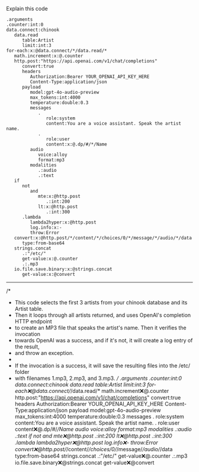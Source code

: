 Explain this code

```hyperlambda
.arguments
.counter:int:0
data.connect:chinook
   data.read
      table:Artist
      limit:int:3
for-each:x:@data.connect/*/data.read/*
   math.increment:x:@.counter
   http.post:"https://api.openai.com/v1/chat/completions"
      convert:true
      headers
         Authorization:Bearer YOUR_OPENAI_API_KEY_HERE
         Content-Type:application/json
      payload
         model:gpt-4o-audio-preview
         max_tokens:int:4000
         temperature:double:0.3
         messages
            .
               role:system
               content:You are a voice assistant. Speak the artist name.
            .
               role:user
               content:x:@.dp/#/*/Name
         audio
            voice:alloy
            format:mp3
         modalities
            .:audio
            .:text
   if
      not
         and
            mte:x:@http.post
               .:int:200
            lt:x:@http.post
               .:int:300
      .lambda
         lambda2hyper:x:@http.post
         log.info:x:-
         throw:Error
   convert:x:@http.post/*/content/*/choices/0/*/message/*/audio/*/data
      type:from-base64
   strings.concat
      .:"/etc/"
      get-value:x:@.counter
      .:.mp3
   io.file.save.binary:x:@strings.concat
      get-value:x:@convert
``` 
---
/*
 * This code selects the first 3 artists from your chinook database and its Artist table.
 * Then it loops through all artists returned, and uses OpenAI's completion HTTP endpoint
 * to create an MP3 file that speaks the artist's name. Then it verifies the invocation
 * towards OpenAI was a success, and if it's not, it will create a log entry of the result,
 * and throw an exception.
 *
 * If the invocation is a success, it will save the resulting files into the /etc/ folder
 * with filenames 1.mp3, 2.mp3, and 3.mp3.
 */
.arguments
.counter:int:0
data.connect:chinook
   data.read
      table:Artist
      limit:int:3
for-each:x:@data.connect/*/data.read/*
   math.increment:x:@.counter
   http.post:"https://api.openai.com/v1/chat/completions"
      convert:true
      headers
         Authorization:Bearer YOUR_OPENAI_API_KEY_HERE
         Content-Type:application/json
      payload
         model:gpt-4o-audio-preview
         max_tokens:int:4000
         temperature:double:0.3
         messages
            .
               role:system
               content:You are a voice assistant. Speak the artist name.
            .
               role:user
               content:x:@.dp/#/*/Name
         audio
            voice:alloy
            format:mp3
         modalities
            .:audio
            .:text
   if
      not
         and
            mte:x:@http.post
               .:int:200
            lt:x:@http.post
               .:int:300
      .lambda
         lambda2hyper:x:@http.post
         log.info:x:-
         throw:Error
   convert:x:@http.post/*/content/*/choices/0/*/message/*/audio/*/data
      type:from-base64
   strings.concat
      .:"/etc/"
      get-value:x:@.counter
      .:.mp3
   io.file.save.binary:x:@strings.concat
      get-value:x:@convert
